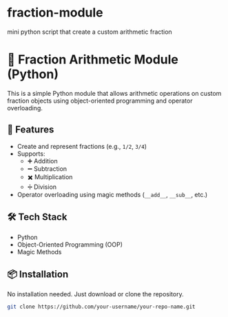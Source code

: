 # fraction-module
mini python script that create a custom arithmetic fraction 
# 🧮 Fraction Arithmetic Module (Python)

This is a simple Python module that allows arithmetic operations on custom fraction objects using object-oriented programming and operator overloading.

## 🔧 Features

- Create and represent fractions (e.g., `1/2`, `3/4`)
- Supports:
  - ➕ Addition
  - ➖ Subtraction
  - ✖️ Multiplication
  - ➗ Division
- Operator overloading using magic methods (`__add__`, `__sub__`, etc.)

## 🛠 Tech Stack

- Python
- Object-Oriented Programming (OOP)
- Magic Methods

## 📦 Installation

No installation needed. Just download or clone the repository.

```bash
git clone https://github.com/your-username/your-repo-name.git
